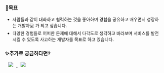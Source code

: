 <h3>🤗목표</h3>

* 사람들과 같이 대화하고 협력하는 것을 좋아하며 경험을 공유하고 배우면서 성장하는 개발자💻 가 되고 싶습니다.
* 다양한 경험들로 어떠한 문제에 대해서 다각도로 생각하고 바라보며 서비스를 발전시킬 수 있도록 사고하는 개발자를 목표로 하고 있습니다.

<h3>✨추가로 궁금하다면?</h3>
<!-- <a href="https://www.rallit.com/resumes/43716@dbwlgns9876/%EC%9C%A0%EC%A7%80%ED%9B%88?theme=MINT_SORBET"> -->
<a href="asd">
    <img src="http://img.shields.io/badge/YouJiHoon's resume-000000?style=flat&logo=Emby&logoColor=white&link=https://shy-cloche-73f.notion.site/49dda14529bd476fa4c7a57accf3db4c"
        style="height : auto; margin-left : 10px; margin-right : 10px;"/>
</a>
<a href="https://dbwlgns9876@gmail.com">
    <img src="http://img.shields.io/badge/Gmail-EA4335?style=flat&logo=Gmail&logoColor=white&link=https://dbwlgns9876@gmail.com"
        style="height : auto; margin-left : 10px; margin-right : 10px;"/>
</a>
<!--
**YOUJI2/YOUJI2** is a ✨ _special_ ✨ repository because its `README.md` (this file) appears on your GitHub profile.

Here are some ideas to get you started:

- 🔭 I’m currently working on ...
- 🌱 I’m currently learning ...
- 👯 I’m looking to collaborate on ...
- 🤔 I’m looking for help with ...
- 💬 Ask me about ...
- 📫 How to reach me: ...
- 😄 Pronouns: ...
- ⚡ Fun fact: ...
-->
